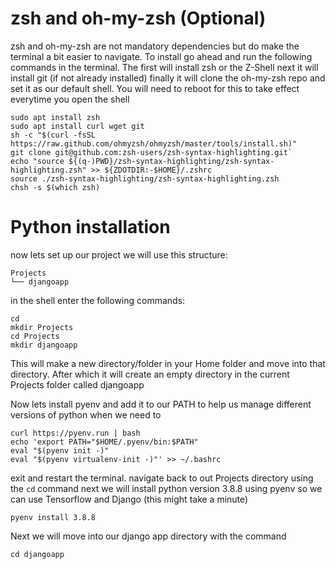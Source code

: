 # zsh and oh-my-zsh (Optional)

zsh and oh-my-zsh are not mandatory dependencies but do make the terminal a bit easier to navigate.
To install go ahead and run the following commands in the terminal.
The first will install zsh or the Z-Shell
next it will install git (if not already installed)
finally it will clone the oh-my-zsh repo and set it as our default shell.
You will need to reboot for this to take effect everytime you open the shell

```
sudo apt install zsh
sudo apt install curl wget git
sh -c "$(curl -fsSL https://raw.github.com/ohmyzsh/ohmyzsh/master/tools/install.sh)"
git clone git@github.com:zsh-users/zsh-syntax-highlighting.git`
echo "source ${(q-)PWD}/zsh-syntax-highlighting/zsh-syntax-highlighting.zsh" >> ${ZDOTDIR:-$HOME}/.zshrc
source ./zsh-syntax-highlighting/zsh-syntax-highlighting.zsh
chsh -s $(which zsh)
```

# Python installation
now lets set up our project we will use this structure:
```
Projects
└── djangoapp
```
in the shell enter the following commands:
```
cd
mkdir Projects
cd Projects
mkdir djangoapp
```
This will make a new directory/folder in your Home folder and move into that directory. After which it will
create an empty directory in the current Projects folder called djangoapp


Now lets install pyenv and add it to our PATH to help us manage different versions of python when we need to
```
curl https://pyenv.run | bash
echo 'export PATH="$HOME/.pyenv/bin:$PATH"
eval "$(pyenv init -)"
eval "$(pyenv virtualenv-init -)"' >> ~/.bashrc 
```
exit and restart the terminal.
navigate back to out Projects directory using the `cd` command
next we will install python version 3.8.8 using pyenv so we can use Tensorflow and Django (this might take a minute)

`pyenv install 3.8.8`

Next we will move into our django app directory with the command

`cd djangoapp`


